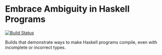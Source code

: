 # Embrace Ambiguity in Haskell Programs

[![Build Status](https://travis-ci.org/stackbuilders/embrace-ambiguity.svg)](https://travis-ci.org/stackbuilders/embrace-ambiguity)

Builds that demonstrate ways to make Haskell programs compile, even
with incomplete or incorrect types.
